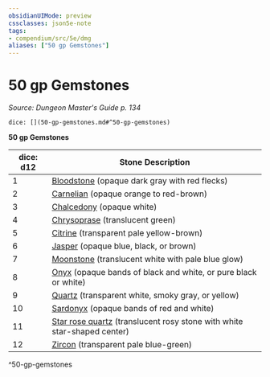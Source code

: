 ```yaml
---
obsidianUIMode: preview
cssclasses: json5e-note
tags:
- compendium/src/5e/dmg
aliases: ["50 gp Gemstones"]
---
```

# 50 gp Gemstones
*Source: Dungeon Master's Guide p. 134* 

`dice: [](50-gp-gemstones.md#^50-gp-gemstones)`

**50 gp Gemstones**

| dice: d12 | Stone Description |
|-----------|-------------------|
| 1 | [Bloodstone](compendium/items/bloodstone.md) (opaque dark gray with red flecks) |
| 2 | [Carnelian](compendium/items/carnelian.md) (opaque orange to red-brown) |
| 3 | [Chalcedony](compendium/items/chalcedony.md) (opaque white) |
| 4 | [Chrysoprase](compendium/items/chrysoprase.md) (translucent green) |
| 5 | [Citrine](compendium/items/citrine.md) (transparent pale yellow-brown) |
| 6 | [Jasper](compendium/items/jasper.md) (opaque blue, black, or brown) |
| 7 | [Moonstone](compendium/items/moonstone.md) (translucent white with pale blue glow) |
| 8 | [Onyx](compendium/items/onyx.md) (opaque bands of black and white, or pure black or white) |
| 9 | [Quartz](compendium/items/quartz.md) (transparent white, smoky gray, or yellow) |
| 10 | [Sardonyx](compendium/items/sardonyx.md) (opaque bands of red and white) |
| 11 | [Star rose quartz](compendium/items/star-rose-quartz.md) (translucent rosy stone with white star-shaped center) |
| 12 | [Zircon](compendium/items/zircon.md) (transparent pale blue-green) |
^50-gp-gemstones